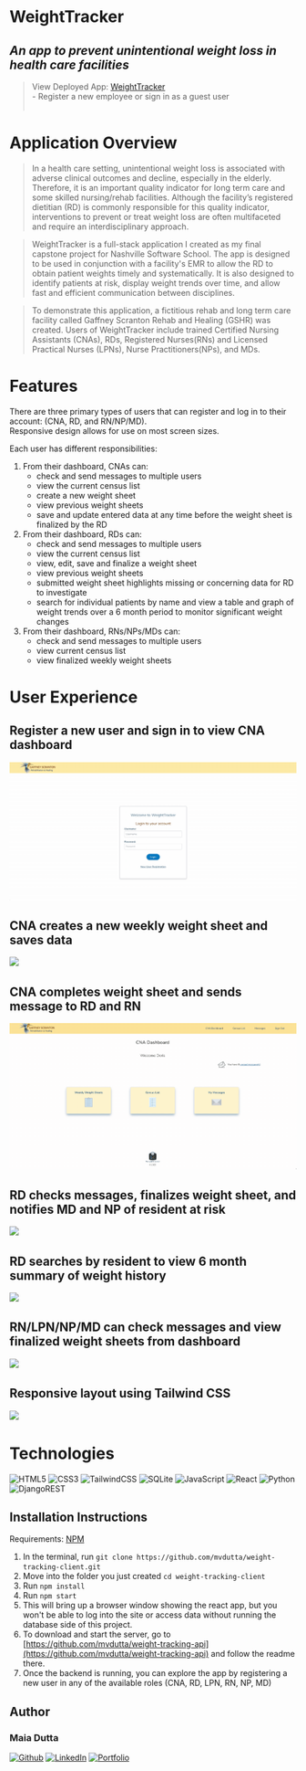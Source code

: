# WeightTracker 

## ***An app to prevent unintentional weight loss in health care facilities*** 
>View Deployed App: [WeightTracker](https://weight-tracking-client.vercel.app/)<br>
    - Register a new employee or sign in as a guest user
 <br><br>

# Application Overview  

>In a health care setting, unintentional weight loss is associated with adverse clinical outcomes and decline, especially in the elderly. Therefore, it is an important quality indicator for long term care and some skilled nursing/rehab facilities. Although the facility’s registered dietitian (RD) is commonly responsible for this quality indicator, interventions to prevent or treat weight loss are often multifaceted and require an interdisciplinary approach. 

>WeightTracker is a full-stack application I created as my final capstone project for Nashville Software School. The app is designed to be used in conjunction with a facility's EMR to allow the RD to obtain patient weights timely and systematically. It is also designed to identify patients at risk, display weight trends over time, and allow fast and efficient communication between disciplines.

>To demonstrate this application, a fictitious rehab and long term care facility called Gaffney Scranton Rehab and Healing (GSHR) was created. Users of WeightTracker include trained Certified Nursing Assistants (CNAs), RDs, Registered Nurses(RNs) and Licensed Practical Nurses (LPNs), Nurse Practitioners(NPs), and MDs. 

# Features
There are three primary types of users that can register and log in to their account: (CNA, RD, and RN/NP/MD).<br>
Responsive design allows for use on most screen sizes.<br>

Each user has different responsibilities:  
1. From their dashboard, CNAs can:
    - check and send messages to multiple users
    - view the current census list
    - create a new weight sheet    
    - view previous weight sheets
    - save and update entered data at any time before the weight sheet is finalized by the RD
2. From their dashboard, RDs can:
    - check and send messages to multiple users
    - view the current census list
    - view, edit, save and finalize a weight sheet
    - view previous weight sheets
    - submitted weight sheet highlights missing or concerning data for RD to investigate
    - search for individual patients by name and view a table and graph of weight trends over a 6 month period to monitor significant weight changes
3. From their dashboard, RNs/NPs/MDs can:
    - check and send messages to multiple users
    - view current census list
    - view finalized weekly weight sheets 

# User Experience
## Register a new user and sign in to view  CNA dashboard

![](src/assets/gifs/register.gif)

## CNA creates a new weekly weight sheet and saves data

![](src/assets/gifs/create_wt_sheet.gif)

## CNA completes weight sheet and sends message to RD and RN
![](src/assets/gifs/completed_wt_sheet.gif)

## RD checks messages, finalizes weight sheet, and notifies MD and NP of resident at risk
![](src/assets/gifs/RD_wt_sheet.gif)

## RD searches by resident to view 6 month summary of weight history
![](src/assets/gifs/RD_summary.gif)

## RN/LPN/NP/MD can check messages and view finalized weight sheets from dashboard
![](src/assets/gifs/MD_dashboard.gif)

## Responsive layout using Tailwind CSS
![](src/assets/gifs/responsive.gif)

# Technologies

![HTML5](https://img.shields.io/badge/html5-%23E34F26.svg?style=for-the-badge&logo=html5&logoColor=white)
![CSS3](https://img.shields.io/badge/css3-%231572B6.svg?style=for-the-badge&logo=css3&logoColor=white)
![TailwindCSS](https://img.shields.io/badge/tailwindcss-%2338B2AC.svg?style=for-the-badge&logo=tailwind-css&logoColor=white)
![SQLite](https://img.shields.io/badge/sqlite-%2307405e.svg?style=for-the-badge&logo=sqlite&logoColor=white)
![JavaScript](https://img.shields.io/badge/javascript-%23323330.svg?style=for-the-badge&logo=javascript&logoColor=%23F7DF1E)
 ![React](https://img.shields.io/badge/react-%2320232a.svg?style=for-the-badge&logo=react&logoColor=%2361DAFB)
![Python](https://img.shields.io/badge/python-3670A0?style=for-the-badge&logo=python&logoColor=ffdd54)
 ![DjangoREST](https://img.shields.io/badge/DJANGO-REST-ff1709?style=for-the-badge&logo=django&logoColor=white&color=ff1709&labelColor=gray)


## Installation Instructions

Requirements: [NPM](https://www.npmjs.com/)

1. In the terminal, run  ```git clone https://github.com/mvdutta/weight-tracking-client.git```
2. Move into the folder you just created ```cd weight-tracking-client```
3. Run ```npm install```
4. Run ```npm start```
5. This will bring up a browser window showing the react app, but you won't be able to log into the site or access data without running the database side of this project. 
6. To download and start the server, go to [https://github.com/mvdutta/weight-tracking-api](https://github.com/mvdutta/weight-tracking-api) and follow the readme there.
7. Once the backend is running, you can explore the app by registering a new user in any of the available roles (CNA, RD, LPN, RN, NP, MD) 
   
 
## Author
### Maia Dutta
[<img alt="Github" src="https://img.shields.io/badge/GitHub-100000?style=for-the-badge&logo=github&logoColor=white">](https://github.com/mvdutta)
[<img alt="LinkedIn" src="https://img.shields.io/badge/LinkedIn-0077B5?style=for-the-badge&logo=linkedin&logoColor=white">](https://www.linkedin.com/in/maia-v-dutta/)
[<img alt="Portfolio" src="https://img.shields.io/badge/PORTFOLIO-purple?style=for-the-badge&logo=l&logoColor=white">](https://maiadutta.com)







